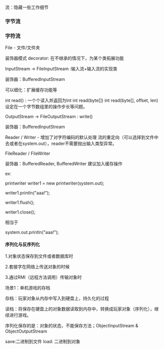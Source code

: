 流：隐藏一些工作细节

### 字节流

### 字符流

File - 文件/文件夹

装饰器模式 decorator:  在不继承的情况下，为某个类拓展功能

InputStream -> FileInputStream :输入流+输入流的实现类

装饰器：BufferedInputStream

可以细化：扩展缓存功能等

int read() : 一个个读入并返回为Int    int read(byte[])   int read(byte[], offset, len) 设定在一个字节数组里的操作步长等问题。

OutputStream -> FileOutputStream  : write()

装饰器：BufferedInputStream

Reader / Writer - 增加了对字符编码的默认处理  流的重定向（可以选择到文件中去或者在system.out），reader不需要抛出输入类型异常。

FileReader / FileWriter

装饰器：BufferedReader, BufferedWriter 建议加入缓存操作

ex:

printwriter writer1 = new printwriter(system.out);

writer1.println("aaa!");

writer1.flush();

writer1.close();

相当于

system.out.println("aaa!");





#### 序列化与反序列化

1.对象状态保存到文件或者数据库时

2.套接字在网络上传送对象的时候

3.通过RMI（远程方法调用）传输对象时

场景1：单机游戏的存档

存档：玩家对象从内存中写入到硬盘上，持久化的过程

读档：将保存在硬盘上的对象数据读取到内存中，转换成玩家对象（序列化），继续进行游戏。

序列化保存的是：对象的状态，不能保存方法；ObjectInputStream & ObjectOutputStream

save:二进制到文件  load: 二进制到对象



